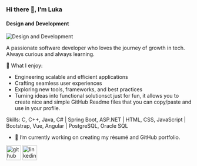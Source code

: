 ### Hi there 👋, I’m Luka
#### Design and Development
![Design and Development](https://arturssmirnovs.github.io/github-profile-readme-generator/images/banner.png)

A passionate software developer who loves the journey of growth in tech. Always curious and always learning.

🚀 What I enjoy: 
- Engineering scalable and efficient applications
- Crafting seamless user experiences
- Exploring new tools, frameworks, and best practices
- Turning ideas into functional solutionsct just for fun, it allows you to create nice and simple GitHub Readme files that you can copy/paste and use in your profile.

Skills: C, C++, Java, C# | Spring Boot, ASP.NET | HTML, CSS, JavaScript | Bootstrap, Vue, Angular | PostgreSQL, Oracle SQL

- 🔭 I’m currently working on creating my résumé and GitHub portfolio. 


[<img src='https://cdn.jsdelivr.net/npm/simple-icons@3.0.1/icons/github.svg' alt='github' height='40'>](https://github.com/lostojicc)  [<img src='https://cdn.jsdelivr.net/npm/simple-icons@3.0.1/icons/linkedin.svg' alt='linkedin' height='40'>](https://www.linkedin.com/in/https://www.linkedin.com/in/luka-ostoji%C4%87//)  

